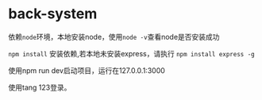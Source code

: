 # back-system

依赖`node`环境，本地安装node，使用`node -v`查看node是否安装成功

`npm install` 安装依赖,若本地未安装express，请执行 `npm install express -g`

使用npm run dev启动项目，运行在127.0.0.1:3000

使用tang  123登录。
